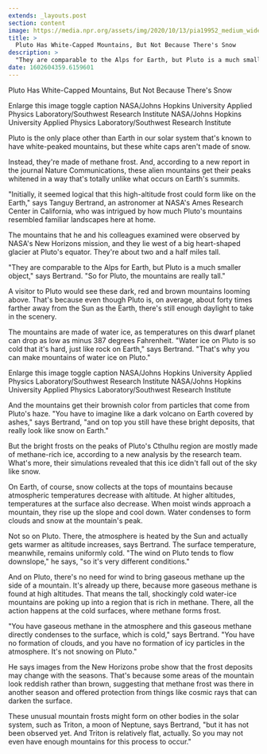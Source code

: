 ```yaml
--- 
extends: _layouts.post 
section: content 
image: https://media.npr.org/assets/img/2020/10/13/pia19952_medium_wide-0da6d6af1bf2d57484b8d4405d41e6a1173e5867.jpg?s=1400 
title: > 
  Pluto Has White-Capped Mountains, But Not Because There's Snow 
description: > 
  "They are comparable to the Alps for Earth, but Pluto is a much smaller object," says Bertrand.The mountains are made of water ice, as temperatures on this dwarf planet can drop as low as minus 387 degrees Fahrenheit."Water ice on Pluto is so cold that it's hard, just like rock on Earth," says Bertrand."That's why you can make mountains of water ice on Pluto."And on Pluto, there's no need for wind to bring gaseous methane up the side of a mountain. 
date: 1602604359.6159601 
--- 
```

Pluto Has White-Capped Mountains, But Not Because There's Snow

Enlarge this image toggle caption NASA/Johns Hopkins University Applied Physics Laboratory/Southwest Research Institute NASA/Johns Hopkins University Applied Physics Laboratory/Southwest Research Institute

Pluto is the only place other than Earth in our solar system that's known to have white-peaked mountains, but these white caps aren't made of snow.

Instead, they're made of methane frost. And, according to a new report in the journal Nature Communications, these alien mountains get their peaks whitened in a way that's totally unlike what occurs on Earth's summits.

"Initially, it seemed logical that this high-altitude frost could form like on the Earth," says Tanguy Bertrand, an astronomer at NASA's Ames Research Center in California, who was intrigued by how much Pluto's mountains resembled familiar landscapes here at home.

The mountains that he and his colleagues examined were observed by NASA's New Horizons mission, and they lie west of a big heart-shaped glacier at Pluto's equator. They're about two and a half miles tall.

"They are comparable to the Alps for Earth, but Pluto is a much smaller object," says Bertrand. "So for Pluto, the mountains are really tall."

A visitor to Pluto would see these dark, red and brown mountains looming above. That's because even though Pluto is, on average, about forty times farther away from the Sun as the Earth, there's still enough daylight to take in the scenery.

The mountains are made of water ice, as temperatures on this dwarf planet can drop as low as minus 387 degrees Fahrenheit. "Water ice on Pluto is so cold that it's hard, just like rock on Earth," says Bertrand. "That's why you can make mountains of water ice on Pluto."

Enlarge this image toggle caption NASA/Johns Hopkins University Applied Physics Laboratory/Southwest Research Institute NASA/Johns Hopkins University Applied Physics Laboratory/Southwest Research Institute

And the mountains get their brownish color from particles that come from Pluto's haze. "You have to imagine like a dark volcano on Earth covered by ashes," says Bertrand, "and on top you still have these bright deposits, that really look like snow on Earth."

But the bright frosts on the peaks of Pluto's Cthulhu region are mostly made of methane-rich ice, according to a new analysis by the research team. What's more, their simulations revealed that this ice didn't fall out of the sky like snow.

On Earth, of course, snow collects at the tops of mountains because atmospheric temperatures decrease with altitude. At higher altitudes, temperatures at the surface also decrease. When moist winds approach a mountain, they rise up the slope and cool down. Water condenses to form clouds and snow at the mountain's peak.

Not so on Pluto. There, the atmosphere is heated by the Sun and actually gets warmer as altitude increases, says Bertrand. The surface temperature, meanwhile, remains uniformly cold. "The wind on Pluto tends to flow downslope," he says, "so it's very different conditions."

And on Pluto, there's no need for wind to bring gaseous methane up the side of a mountain. It's already up there, because more gaseous methane is found at high altitudes. That means the tall, shockingly cold water-ice mountains are poking up into a region that is rich in methane. There, all the action happens at the cold surfaces, where methane forms frost.

"You have gaseous methane in the atmosphere and this gaseous methane directly condenses to the surface, which is cold," says Bertrand. "You have no formation of clouds, and you have no formation of icy particles in the atmosphere. It's not snowing on Pluto."

He says images from the New Horizons probe show that the frost deposits may change with the seasons. That's because some areas of the mountain look reddish rather than brown, suggesting that methane frost was there in another season and offered protection from things like cosmic rays that can darken the surface.

These unusual mountain frosts might form on other bodies in the solar system, such as Triton, a moon of Neptune, says Bertrand, "but it has not been observed yet. And Triton is relatively flat, actually. So you may not even have enough mountains for this process to occur."